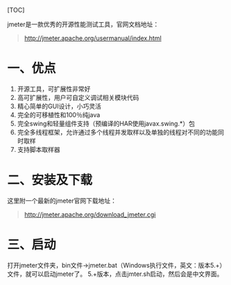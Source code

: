 [TOC]

jmeter是一款优秀的开源性能测试工具，官网文档地址：
> http://jmeter.apache.org/usermanual/index.html

# 一、优点
1. 开源工具，可扩展性非常好
2. 高可扩展性，用户可自定义调试相关模块代码
3. 精心简单的GUI设计，小巧灵活
4. 完全的可移植性和100％纯java
5. 完全swing和轻量组件支持（预编译的HAR使用javax.swing.*）包
6. 完全多线程框架，允许通过多个线程并发取样以及单独的线程对不同的功能同时取样
7. 支持脚本取样器

# 二、安装及下载
这里附一个最新的jmeter官网下载地址：
> http://jmeter.apache.org/download_jmeter.cgi

# 三、启动
打开jmeter文件夹，bin文件→jmeter.bat（Windows执行文件，英文：版本5.+）文件，就可以启动jmeter了。
5.+版本，点击jmter.sh启动，然后会是中文界面。